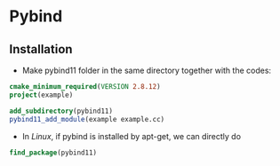 # Pybind

## Installation
- Make pybind11 folder in the same directory together with the codes:
```cmake
cmake_minimum_required(VERSION 2.8.12)
project(example)

add_subdirectory(pybind11)
pybind11_add_module(example example.cc)
```
- In *Linux*, if pybind is installed by apt-get, we can directly do
```cmake
find_package(pybind11)
```